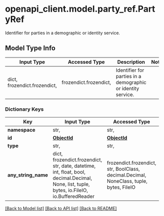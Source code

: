 # openapi_client.model.party_ref.PartyRef

Identifier for parties in a demographic or identity service.

## Model Type Info
Input Type | Accessed Type | Description | Notes
------------ | ------------- | ------------- | -------------
dict, frozendict.frozendict,  | frozendict.frozendict,  | Identifier for parties in a demographic or identity service. | 

### Dictionary Keys
Key | Input Type | Accessed Type | Description | Notes
------------ | ------------- | ------------- | ------------- | -------------
**namespace** | str,  | str,  |  | 
**id** | [**ObjectId**](ObjectId.md) | [**ObjectId**](ObjectId.md) |  | 
**type** | str,  | str,  |  | 
**any_string_name** | dict, frozendict.frozendict, str, date, datetime, int, float, bool, decimal.Decimal, None, list, tuple, bytes, io.FileIO, io.BufferedReader | frozendict.frozendict, str, BoolClass, decimal.Decimal, NoneClass, tuple, bytes, FileIO | any string name can be used but the value must be the correct type | [optional]

[[Back to Model list]](../../README.md#documentation-for-models) [[Back to API list]](../../README.md#documentation-for-api-endpoints) [[Back to README]](../../README.md)

